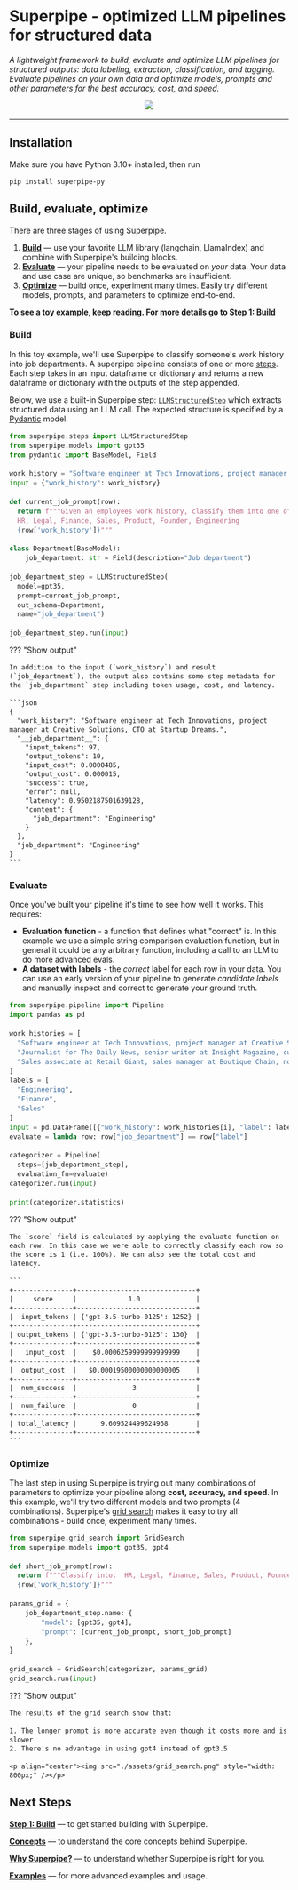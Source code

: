 # Superpipe - optimized LLM pipelines for structured data

_A lightweight framework to build, evaluate and optimize LLM pipelines for structured outputs: data labeling, extraction, classification, and tagging. Evaluate pipelines on your own data and optimize models, prompts and other parameters for the best accuracy, cost, and speed._

<p align="center"><img src="./assets/grid_search.gif" style="width: 600px;" /></p>

<hr>

## Installation

Make sure you have Python 3.10+ installed, then run

```
pip install superpipe-py
```

## Build, evaluate, optimize

There are three stages of using Superpipe.

1. [**Build**](./build) &mdash; use your favorite LLM library (langchain, LlamaIndex) and combine with Superpipe's building blocks.
2. [**Evaluate**](./evaluate) &mdash; your pipeline needs to be evaluated on _your_ data. Your data and use case are unique, so benchmarks are insufficient.
3. [**Optimize**](./optimize) &mdash; build once, experiment many times. Easily try different models, prompts, and parameters to optimize end-to-end.

**To see a toy example, keep reading. For more details go to [Step 1: Build](./build)**

### Build

In this toy example, we'll use Superpipe to classify someone's work history into job departments. A superpipe pipeline consists of one or more [steps](./concepts/steps/). Each step takes in an input dataframe or dictionary and returns a new dataframe or dictionary with the outputs of the step appended.

Below, we use a built-in Superpipe step: [`LLMStructuredStep`](./concepts/steps/LLMStructuredStep) which extracts structured data using an LLM call. The expected structure is specified by a [Pydantic]() model.

```python
from superpipe.steps import LLMStructuredStep
from superpipe.models import gpt35
from pydantic import BaseModel, Field

work_history = "Software engineer at Tech Innovations, project manager at Creative Solutions, CTO at Startup Dreams."
input = {"work_history": work_history}

def current_job_prompt(row):
  return f"""Given an employees work history, classify them into one of the following departments:
  HR, Legal, Finance, Sales, Product, Founder, Engineering
  {row['work_history']}"""

class Department(BaseModel):
    job_department: str = Field(description="Job department")

job_department_step = LLMStructuredStep(
  model=gpt35,
  prompt=current_job_prompt,
  out_schema=Department,
  name="job_department")

job_department_step.run(input)
```

??? "Show output"

    In addition to the input (`work_history`) and result (`job_department`), the output also contains some step metadata for the `job_department` step including token usage, cost, and latency.

    ```json
    {
      "work_history": "Software engineer at Tech Innovations, project manager at Creative Solutions, CTO at Startup Dreams.",
      "__job_department__": {
        "input_tokens": 97,
        "output_tokens": 10,
        "input_cost": 0.0000485,
        "output_cost": 0.000015,
        "success": true,
        "error": null,
        "latency": 0.9502187501639128,
        "content": {
          "job_department": "Engineering"
        }
      },
      "job_department": "Engineering"
    }
    ```

### Evaluate

Once you've built your pipeline it's time to see how well it works. This requires:

- **Evaluation function** - a function that defines what "correct" is. In this example we use a simple string comparison evaluation function, but in general it could be any arbitrary function, including a call to an LLM to do more advanced evals.
- **A dataset with labels** - the _correct_ label for each row in your data. You can use an early version of your pipeline to generate _candidate labels_ and manually inspect and correct to generate your ground truth.

```python
from superpipe.pipeline import Pipeline
import pandas as pd

work_histories = [
  "Software engineer at Tech Innovations, project manager at Creative Solutions, CTO at Startup Dreams.",
  "Journalist for The Daily News, senior writer at Insight Magazine, currently Investor at VC Global.",
  "Sales associate at Retail Giant, sales manager at Boutique Chain, now regional sales director at Luxury Brands Inc."
]
labels = [
  "Engineering",
  "Finance",
  "Sales"
]
input = pd.DataFrame([{"work_history": work_histories[i], "label": labels[i]} for i in range(3)])
evaluate = lambda row: row["job_department"] == row["label"]

categorizer = Pipeline(
  steps=[job_department_step],
  evaluation_fn=evaluate)
categorizer.run(input)

print(categorizer.statistics)
```

??? "Show output"

    The `score` field is calculated by applying the evaluate function on each row. In this case we were able to correctly classify each row so the score is 1 (i.e. 100%). We can also see the total cost and latency.

    ```
    +---------------+------------------------------+
    |     score     |             1.0              |
    +---------------+------------------------------+
    |  input_tokens | {'gpt-3.5-turbo-0125': 1252} |
    +---------------+------------------------------+
    | output_tokens | {'gpt-3.5-turbo-0125': 130}  |
    +---------------+------------------------------+
    |   input_cost  |    $0.0006259999999999999    |
    +---------------+------------------------------+
    |  output_cost  |   $0.00019500000000000005    |
    +---------------+------------------------------+
    |  num_success  |              3               |
    +---------------+------------------------------+
    |  num_failure  |              0               |
    +---------------+------------------------------+
    | total_latency |      9.609524499624968       |
    +---------------+------------------------------+
    ```

### Optimize

The last step in using Superpipe is trying out many combinations of parameters to optimize your pipeline along **cost, accuracy, and speed**. In this example, we'll try two different models and two prompts (4 combinations). Superpipe's [grid search](../concepts/grid_search) makes it easy to try all combinations - build once, experiment many times.

```python
from superpipe.grid_search import GridSearch
from superpipe.models import gpt35, gpt4

def short_job_prompt(row):
  return f"""Classify into:  HR, Legal, Finance, Sales, Product, Founder, Engineering
  {row['work_history']}"""

params_grid = {
    job_department_step.name: {
        "model": [gpt35, gpt4],
        "prompt": [current_job_prompt, short_job_prompt]
    },
}

grid_search = GridSearch(categorizer, params_grid)
grid_search.run(input)
```

??? "Show output"

    The results of the grid search show that:

    1. The longer prompt is more accurate even though it costs more and is slower
    2. There's no advantage in using gpt4 instead of gpt3.5

    <p align="center"><img src="./assets/grid_search.png" style="width: 800px;" /></p>

## Next Steps

[**Step 1: Build**](./build) &mdash; to get started building with Superpipe.

[**Concepts**](./concepts) &mdash; to understand the core concepts behind Superpipe.

[**Why Superpipe?**](./why) &mdash; to understand whether Superpipe is right for you.

[**Examples**](./examples) &mdash; for more advanced examples and usage.
